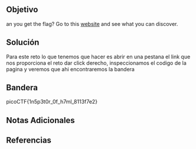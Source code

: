

## Objetivo
an you get the flag? Go to this [website](http://saturn.picoctf.net:49699/) and see what you can discover.

## Solución
Para este reto lo que tenemos que hacer es abrir en una pestana el link que nos proporciona el reto dar click derecho, inspeccionamos el codigo de la pagina y veremos que ahi encontraremos la bandera

## Bandera
picoCTF{1n5p3t0r_0f_h7ml_8113f7e2}

## Notas Adicionales 


## Referencias